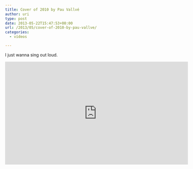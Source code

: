```yaml
---
title: Cover of 2010 by Pau Vallvé
author: uri
type: post
date: 2013-05-22T15:47:53+00:00
url: /2013/05/cover-of-2010-by-pau-vallve/
categories:
  - vídeos

---
```

I just wanna sing out loud.

<iframe width="600" height="338" src="http://www.youtube.com/embed/VUrCEPwldZ8" frameborder="0" allowfullscreen></iframe>